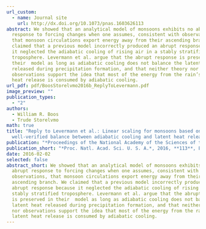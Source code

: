 ```yaml
---
url_custom:
  - name: Journal site
    url: http://dx.doi.org/10.1073/pnas.1603626113
abstract: We showed that an analytical model of monsoons exhibits no abrupt
  response to forcing changes when one assumes, consistent with observations,
  that monsoon circulations export energy away from their ascending branch. We
  claimed that a previous model incorrectly produced an abrupt response because
  it neglected the adiabatic cooling of rising air in a stably stratified
  troposphere. Levermann et al. argue that the abrupt response is preserved in
  their  model as long as adiabatic cooling does not balance the latent heat
  released during precipitation formation, and that neither theory nor
  observations support the idea that most of the energy from the rain’s latent
  heat release is consumed by adiabatic cooling.
url_pdf: pdf/BoosStorelvmo2016b_ReplyToLevermann.pdf
image_preview: ""
publication_types:
  - "2"
authors:
  - William R. Boos
  - Trude Storelvmo
math: true
title: "Reply to Levermann et al.: Linear scaling for monsoons based on
  well-verified balance between adiabatic cooling and latent heat release"
publication: "*Proceedings of the National Academy of the Sciences of the U.S.A.*"
publication_short: "*Proc. Natl. Acad. Sci. U. S. A.*, 2016, **113**, E2350-E2351"
date: 2016-02-02
selected: false
abstract_short: We showed that an analytical model of monsoons exhibits no
  abrupt response to forcing changes when one assumes, consistent with
  observations, that monsoon circulations export energy away from their
  ascending branch. We claimed that a previous model incorrectly produced an
  abrupt response because it neglected the adiabatic cooling of rising air in a
  stably stratified troposphere. Levermann et al. argue that the abrupt response
  is preserved in their  model as long as adiabatic cooling does not balance the
  latent heat released during precipitation formation, and that neither theory
  nor observations support the idea that most of the energy from the rain’s
  latent heat release is consumed by adiabatic cooling.
---
```

